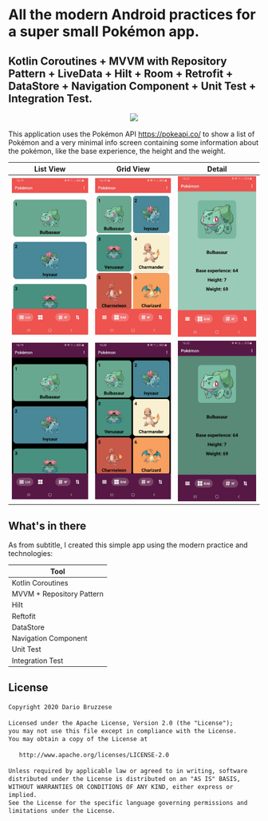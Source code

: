 # All the modern Android practices for a super small Pokémon app.

## Kotlin Coroutines + MVVM with Repository Pattern + LiveData + Hilt + Room + Retrofit + DataStore + Navigation Component + Unit Test + Integration Test.

<p align="center">
  <img src="https://media.pokemoncentral.it/wiki/thumb/5/53/Logo_Pok%C3%A9mon.png/600px-Logo_Pok%C3%A9mon.png?raw=true">
</p>

This application uses the Pokémon API https://pokeapi.co/ to show a list of Pokémon and a very minimal info screen containing some information about the pokémon, like the base experience, the height and the weight.

| List View   |      Grid View      |  Detail |
|:----------:|:-------------:|:------:|
| ![alt text](https://github.com/dariobrux/Pokemon/blob/main/others/photo_2020-10-26%2016.23.33.jpeg) |  ![alt text](https://github.com/dariobrux/Pokemon/blob/main/others/photo_2020-10-26%2016.23.42.jpeg) | ![alt text](https://github.com/dariobrux/Pokemon/blob/main/others/photo_2020-10-26%2016.23.48.jpeg) |
| ![alt text](https://github.com/dariobrux/Pokemon/blob/main/others/photo_2020-10-26%2016.23.39.jpeg) |    ![alt text](https://github.com/dariobrux/Pokemon/blob/main/others/photo_2020-10-26%2016.23.44.jpeg)   |   ![alt text](https://github.com/dariobrux/Pokemon/blob/main/others/photo_2020-10-26%2016.23.50.jpeg) |

## What's in there

As from subtitle, I created this simple app using the modern practice and technologies:

| Tool |
| ------ |
| Kotlin Coroutines |
| MVVM + Repository Pattern |
| Hilt |
| Reftofit |
| DataStore |
| Navigation Component |
| Unit Test |
| Integration Test |

## License
~~~~
Copyright 2020 Dario Bruzzese

Licensed under the Apache License, Version 2.0 (the "License");
you may not use this file except in compliance with the License.
You may obtain a copy of the License at

   http://www.apache.org/licenses/LICENSE-2.0

Unless required by applicable law or agreed to in writing, software
distributed under the License is distributed on an "AS IS" BASIS,
WITHOUT WARRANTIES OR CONDITIONS OF ANY KIND, either express or implied.
See the License for the specific language governing permissions and
limitations under the License.
~~~~
